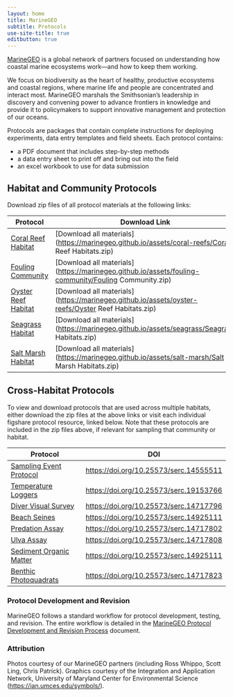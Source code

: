 ```yaml
---
layout: home
title: MarineGEO
subtitle: Protocols
use-site-title: true
editbutton: true
---
```

[MarineGEO](https://marinegeo.si.edu/) is a global network of partners focused on understanding how coastal marine ecosystems work—and how to keep them working.

We focus on biodiversity as the heart of healthy, productive ecosystems and coastal regions, where marine life and people are concentrated and interact most. MarineGEO marshals the Smithsonian’s leadership in discovery and convening power to advance frontiers in knowledge and provide it to policymakers to support innovative management and protection of our oceans.

Protocols are packages that contain complete instructions for deploying experiments, data entry templates and field sheets. Each protocol contains:
 - a PDF document that includes step-by-step methods
 - a data entry sheet to print off and bring out into the field
 - an excel workbook to use for data submission

## Habitat and Community Protocols  

Download zip files of all protocol materials at the following links:  

| Protocol  | Download Link |
| ------------- | ------------- |
| [Coral Reef Habitat](https://marinegeo.github.io/coral-reefs.html) | [Download all materials](https://marinegeo.github.io/assets/coral-reefs/Coral Reef Habitats.zip) |
| [Fouling Community](https://marinegeo.github.io/fouling-community.html) | [Download all materials](https://marinegeo.github.io/assets/fouling-community/Fouling Community.zip) |
| [Oyster Reef Habitat](https://marinegeo.github.io/oyster-reefs)| [Download all materials](https://marinegeo.github.io/assets/oyster-reefs/Oyster Reef Habitats.zip) |
| [Seagrass Habitat](https://marinegeo.github.io/seagrass.html)| [Download all materials](https://marinegeo.github.io/assets/seagrass/Seagrass Habitats.zip) |
| [Salt Marsh Habitat](https://marinegeo.github.io/salt-marshes.html)| [Download all materials](https://marinegeo.github.io/assets/salt-marsh/Salt Marsh Habitats.zip) |

## Cross-Habitat Protocols  

To view and download protocols that are used across multiple habitats, either download the zip files at the above links or visit each individual figshare protocol resource, linked below. Note that these protocols are included in the zip files above, if relevant for sampling that community or habitat.  

| Protocol  | DOI |
| ------------- | ------------- |
| [Sampling Event Protocol](https://doi.org/10.25573/serc.14555511) | https://doi.org/10.25573/serc.14555511 |
| [Temperature Loggers](https://doi.org/10.25573/serc.19153766) | https://doi.org/10.25573/serc.19153766 |
| [Diver Visual Survey](https://doi.org/10.25573/serc.14717796) | https://doi.org/10.25573/serc.14717796 |
| [Beach Seines](https://doi.org/10.25573/serc.14925111) | https://doi.org/10.25573/serc.14925111 |
| [Predation Assay](https://doi.org/10.25573/serc.14717802) | https://doi.org/10.25573/serc.14717802 |
| [Ulva Assay](https://doi.org/10.25573/serc.14717808) | https://doi.org/10.25573/serc.14717808 |
| [Sediment Organic Matter](https://doi.org/10.25573/serc.14925111) | https://doi.org/10.25573/serc.14925111 |
| [Benthic Photoquadrats](https://doi.org/10.25573/serc.14717823) | https://doi.org/10.25573/serc.14717823 |

### Protocol Development and Revision

MarineGEO follows a standard workflow for protocol development, testing, and revision. The entire workflow is detailed in the [MarineGEO Protocol Development and Revision Process](downloads/Workflow-for-Developing-or-Revising-MarineGEO-Protocols-9-1-2020.pdf) document. 

### Attribution

Photos courtesy of our MarineGEO partners (including Ross Whippo, Scott Ling, Chris Patrick). Graphics courtesy of the Integration and Application Network, University of Maryland Center for Environmental Science (https://ian.umces.edu/symbols/).  
